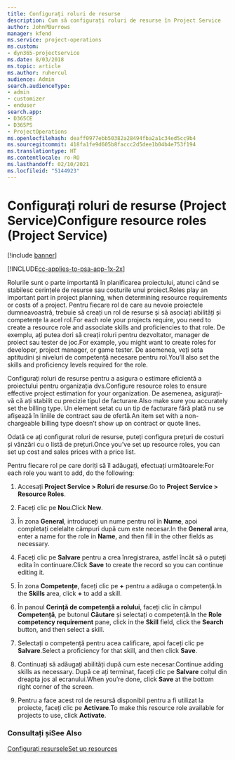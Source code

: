 ```yaml
---
title: Configurați roluri de resurse
description: Cum să configurați roluri de resurse în Project Service
author: JohnPBurrows
manager: kfend
ms.service: project-operations
ms.custom:
- dyn365-projectservice
ms.date: 8/03/2018
ms.topic: article
ms.author: ruhercul
audience: Admin
search.audienceType:
- admin
- customizer
- enduser
search.app:
- D365CE
- D365PS
- ProjectOperations
ms.openlocfilehash: deaff0977ebb50382a28494fba2a1c34ed5cc9b4
ms.sourcegitcommit: 418fa1fe9d605b8faccc2d5dee1b04b4e753f194
ms.translationtype: HT
ms.contentlocale: ro-RO
ms.lasthandoff: 02/10/2021
ms.locfileid: "5144923"
---
```

# <a name="configure-resource-roles-project-service"></a><span data-ttu-id="5e65e-103">Configurați roluri de resurse (Project Service)</span><span class="sxs-lookup"><span data-stu-id="5e65e-103">Configure resource roles (Project Service)</span></span>

[!include [banner](../includes/psa-now-project-operations.md)]

[!INCLUDE[cc-applies-to-psa-app-1x-2x](../includes/cc-applies-to-psa-app-1x-2x.md)]

<span data-ttu-id="5e65e-104">Rolurile sunt o parte importantă în planificarea proiectului, atunci când se stabilesc cerințele de resurse sau costurile unui proiect.</span><span class="sxs-lookup"><span data-stu-id="5e65e-104">Roles play an important part in project planning, when determining resource requirements or costs of a project.</span></span> <span data-ttu-id="5e65e-105">Pentru fiecare rol de care au nevoie proiectele dumneavoastră, trebuie să creați un rol de resurse și să asociați abilități și competențe la acel rol.</span><span class="sxs-lookup"><span data-stu-id="5e65e-105">For each role your projects require, you need to create a resource role and associate skills and proficiencies to that role.</span></span> <span data-ttu-id="5e65e-106">De exemplu, ați putea dori să creați roluri pentru dezvoltator, manager de proiect sau tester de joc.</span><span class="sxs-lookup"><span data-stu-id="5e65e-106">For example, you might want to create roles for developer, project manager, or game tester.</span></span> <span data-ttu-id="5e65e-107">De asemenea, veți seta aptitudini și niveluri de competență necesare pentru rol.</span><span class="sxs-lookup"><span data-stu-id="5e65e-107">You’ll also set the skills and proficiency levels required for the role.</span></span>  
  
 <span data-ttu-id="5e65e-108">Configurați roluri de resurse pentru a asigura o estimare eficientă a proiectului pentru organizația dvs.</span><span class="sxs-lookup"><span data-stu-id="5e65e-108">Configure resource roles to ensure effective project estimation for your organization.</span></span>  <span data-ttu-id="5e65e-109">De asemenea, asigurați-vă că ați stabilit cu precizie tipul de facturare.</span><span class="sxs-lookup"><span data-stu-id="5e65e-109">Also make sure you accurately set the billing type.</span></span> <span data-ttu-id="5e65e-110">Un element setat cu un tip de facturare fără plată nu se afișează în liniile de contract sau de ofertă.</span><span class="sxs-lookup"><span data-stu-id="5e65e-110">An item set with a non-chargeable billing type doesn’t show up on contract or quote lines.</span></span>  
  
 <span data-ttu-id="5e65e-111">Odată ce ați configurat roluri de resurse, puteți configura prețuri de costuri și vânzări cu o listă de prețuri.</span><span class="sxs-lookup"><span data-stu-id="5e65e-111">Once you’ve set up resource roles, you can set up cost and sales prices with a price list.</span></span>  
  
 <span data-ttu-id="5e65e-112">Pentru fiecare rol pe care doriți să îl adăugați, efectuați următoarele:</span><span class="sxs-lookup"><span data-stu-id="5e65e-112">For each role you want to add, do the following:</span></span>  
  
1.  <span data-ttu-id="5e65e-113">Accesați **Project Service > Roluri de resurse**.</span><span class="sxs-lookup"><span data-stu-id="5e65e-113">Go to **Project Service > Resource Roles**.</span></span>  
  
2.  <span data-ttu-id="5e65e-114">Faceți clic pe **Nou**.</span><span class="sxs-lookup"><span data-stu-id="5e65e-114">Click **New**.</span></span>  
  
3.  <span data-ttu-id="5e65e-115">În zona **General**, introduceți un nume pentru rol în **Nume**, apoi completați celelalte câmpuri după cum este necesar.</span><span class="sxs-lookup"><span data-stu-id="5e65e-115">In the **General** area, enter a name for the role in **Name**, and then fill in the other fields as necessary.</span></span>  
  
4.  <span data-ttu-id="5e65e-116">Faceți clic pe **Salvare** pentru a crea înregistrarea, astfel încât să o puteți edita în continuare.</span><span class="sxs-lookup"><span data-stu-id="5e65e-116">Click **Save** to create the record so you can continue editing it.</span></span>  
  
5.  <span data-ttu-id="5e65e-117">În zona **Competențe**, faceți clic pe **+** pentru a adăuga o competență.</span><span class="sxs-lookup"><span data-stu-id="5e65e-117">In the **Skills** area, click **+** to add a skill.</span></span>  
  
6.  <span data-ttu-id="5e65e-118">În panoul **Cerință de competență a rolului**, faceți clic în câmpul **Competență**, pe butonul **Căutare** și selectați o competență.</span><span class="sxs-lookup"><span data-stu-id="5e65e-118">In the **Role competency requirement** pane, click in the **Skill** field, click the **Search** button, and then select a skill.</span></span>  
  
7.  <span data-ttu-id="5e65e-119">Selectați o competență pentru acea calificare, apoi faceți clic pe **Salvare**.</span><span class="sxs-lookup"><span data-stu-id="5e65e-119">Select a proficiency for that skill, and then click **Save**.</span></span>  
  
8.  <span data-ttu-id="5e65e-120">Continuați să adăugați abilități după cum este necesar.</span><span class="sxs-lookup"><span data-stu-id="5e65e-120">Continue adding skills as necessary.</span></span> <span data-ttu-id="5e65e-121">După ce ați terminat, faceți clic pe **Salvare** colțul din dreapta jos al ecranului.</span><span class="sxs-lookup"><span data-stu-id="5e65e-121">When you’re done, click **Save** at the bottom right corner of the screen.</span></span>  
  
9. <span data-ttu-id="5e65e-122">Pentru a face acest rol de resursă disponibil pentru a fi utilizat la proiecte, faceți clic pe **Activare**.</span><span class="sxs-lookup"><span data-stu-id="5e65e-122">To make this resource role available for projects to use, click **Activate**.</span></span>  
  
### <a name="see-also"></a><span data-ttu-id="5e65e-123">Consultați și</span><span class="sxs-lookup"><span data-stu-id="5e65e-123">See Also</span></span>  
 [<span data-ttu-id="5e65e-124">Configurați resursele</span><span class="sxs-lookup"><span data-stu-id="5e65e-124">Set up resources</span></span>](../psa/set-up-resources.md)
